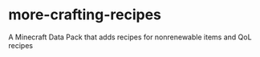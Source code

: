 # more-crafting-recipes
A Minecraft Data Pack that adds recipes for nonrenewable items and QoL recipes
